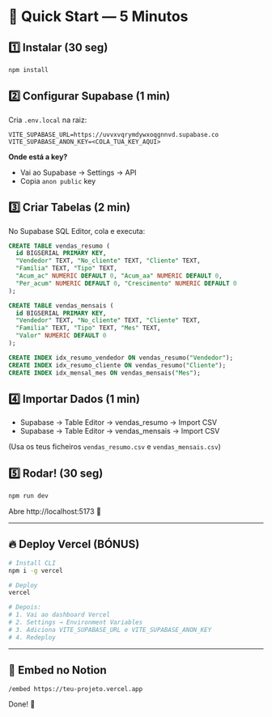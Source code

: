 # 🚀 Quick Start — 5 Minutos

## 1️⃣ Instalar (30 seg)

```bash
npm install
```

## 2️⃣ Configurar Supabase (1 min)

Cria `.env.local` na raiz:

```env
VITE_SUPABASE_URL=https://uvvxvqrymdywxoqgnnvd.supabase.co
VITE_SUPABASE_ANON_KEY=<COLA_TUA_KEY_AQUI>
```

**Onde está a key?**
- Vai ao Supabase → Settings → API
- Copia `anon public` key

## 3️⃣ Criar Tabelas (2 min)

No Supabase SQL Editor, cola e executa:

```sql
CREATE TABLE vendas_resumo (
  id BIGSERIAL PRIMARY KEY,
  "Vendedor" TEXT, "No_cliente" TEXT, "Cliente" TEXT,
  "Familia" TEXT, "Tipo" TEXT,
  "Acum_ac" NUMERIC DEFAULT 0, "Acum_aa" NUMERIC DEFAULT 0,
  "Per_acum" NUMERIC DEFAULT 0, "Crescimento" NUMERIC DEFAULT 0
);

CREATE TABLE vendas_mensais (
  id BIGSERIAL PRIMARY KEY,
  "Vendedor" TEXT, "No_cliente" TEXT, "Cliente" TEXT,
  "Familia" TEXT, "Tipo" TEXT, "Mes" TEXT,
  "Valor" NUMERIC DEFAULT 0
);

CREATE INDEX idx_resumo_vendedor ON vendas_resumo("Vendedor");
CREATE INDEX idx_resumo_cliente ON vendas_resumo("Cliente");
CREATE INDEX idx_mensal_mes ON vendas_mensais("Mes");
```

## 4️⃣ Importar Dados (1 min)

- Supabase → Table Editor → vendas_resumo → Import CSV
- Supabase → Table Editor → vendas_mensais → Import CSV

(Usa os teus ficheiros `vendas_resumo.csv` e `vendas_mensais.csv`)

## 5️⃣ Rodar! (30 seg)

```bash
npm run dev
```

Abre http://localhost:5173 🎉

---

## 🔥 Deploy Vercel (BÓNUS)

```bash
# Install CLI
npm i -g vercel

# Deploy
vercel

# Depois:
# 1. Vai ao dashboard Vercel
# 2. Settings → Environment Variables
# 3. Adiciona VITE_SUPABASE_URL e VITE_SUPABASE_ANON_KEY
# 4. Redeploy
```

---

## 🎯 Embed no Notion

```
/embed https://teu-projeto.vercel.app
```

Done! 🚀

